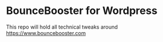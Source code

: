# BounceBooster for Wordpress

This repo will hold all technical tweaks around https://www.bouncebooster.com
